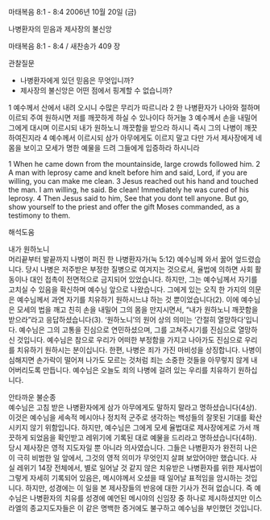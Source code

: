 마태복음 8:1 - 8:4 
2006년 10월 20일 (금)

나병환자의 믿음과 제사장의 불신앙



마태복음 8:1 - 8:4 / 새찬송가 409 장


관찰질문

- 나병환자에게 있던 믿음은 무엇입니까?
- 제사장의 불신앙은 어떤 점에서 핑계할 수 없습니까?

1 예수께서 산에서 내려 오시니 수많은 무리가 따르니라 2 한 나병환자가 나아와 절하며 이르되 주여 원하시면 저를 깨끗하게 하실 수 있나이다 하거늘 3 예수께서 손을 내밀어 그에게 대시며 이르시되 내가 원하노니 깨끗함을 받으라 하시니 즉시 그의 나병이 깨끗하여진지라 4 예수께서 이르시되 삼가 아무에게도 이르지 말고 다만 가서 제사장에게 네 몸을 보이고 모세가 명한 예물을 드려 그들에게 입증하라 하시니라

1  When he came down from the mountainside, large crowds followed him. 2  A man with leprosy came and knelt before him and said, Lord, if you are willing, you can make me clean. 3  Jesus reached out his hand and touched the man. I am willing, he said. Be clean! Immediately he was cured of his leprosy. 4  Then Jesus said to him, See that you dont tell anyone. But go, show yourself to the priest and offer the gift Moses commanded, as a testimony to them.

해석도움





내가 원하노니  
머리끝부터 발끝까지 나병이 퍼진 한 나병환자가(눅 5:12) 예수님께 와서 꿇어 엎드렸습니다. 당시 나병은 저주받은 부정한 질병으로 여겨지는 것으로서, 율법에 의하면 사회 활동이나 대인 접촉이 전면적으로 금지되어 있었습니다. 하지만, 그는 예수님께서 자기를 고치실 수 있음을 확신하며 예수님 앞으로 나왔습니다. 그에게 있는 오직 한 가지의 의문은 예수님께서 과연 자기를 치유하기 원하시느냐 하는 것 뿐이었습니다(2). 이에 예수님은 모세의 법을 깨고 친히 손을 내밀어 그의 몸을 만지시면서, “내가 원하노니 깨끗함을 받으라”라고 응답하셨습니다(3). ‘원하노니’의 원어 상의 의미는 ‘간절히 열망하다’입니다. 예수님은 그의 고통을 진심으로 연민하셨으며, 그를 고쳐주시기를 진심으로 열망하신 것입니다. 예수님은 참으로 우리가 어떠한 부정함을 가지고 나아가도 진심으로 우리를 치유하기 원하시는 분이십니다. 한편, 나병은 죄가 가진 마비성을 상징합니다. 나병이 심해지면 손가락이 떨어져 나가도 모르는 것처럼 죄는 소중한 것들을 아무렇지 않게 내어버리도록 만듭니다. 예수님은 오늘도 죄의 나병에 걸려 있는 우리를 치유하기 원하십니다.   

안타까운 불순종  
예수님은 고침 받은 나병환자에게 삼가 아무에게도 말하지 말라고 명하셨습니다(4상). 이것은 예수님을 세속적 메시야나 정치적 군주로 생각하는 백성들의 잘못된 기대를 확산시키지 않기 위함입니다. 하지만, 예수님은 그에게 모세 율법대로 제사장에게로 가서 깨끗하게 되었음을 확인받고 레위기에 기록된 대로 예물을 드리라고 명하셨습니다(4하). 당시 제사장은 영적 지도자일 뿐 아니라 의사였습니다. 그들은 나병환자가 완전히 나은 이 극히 비범한 일 앞에서, 그것의 영적 의미가 무엇인지 살펴 보았어야만 했습니다. 사실 레위기 14장 전체에서, 별로 일어날 것 같지 않은 치유받은 나병환자를 위한 제사법이 그렇게 자세히 기록되어 있음은, 메시야께서 오셨을 때 일어날 표적임을 암시하는 것입니다. 하지만, 성경에는 이 일을 본 제사장들의 반응에 대한 기사가 전혀 없습니다. 즉 예수님은 나병환자의 치유를 성경에 예언된 메시야의 신임장 중 하나로 제시하셨지만 이스라엘의 종교지도자들은 이 같은 명백한 증거에도 불구하고 예수님을 부인했던 것입니다.